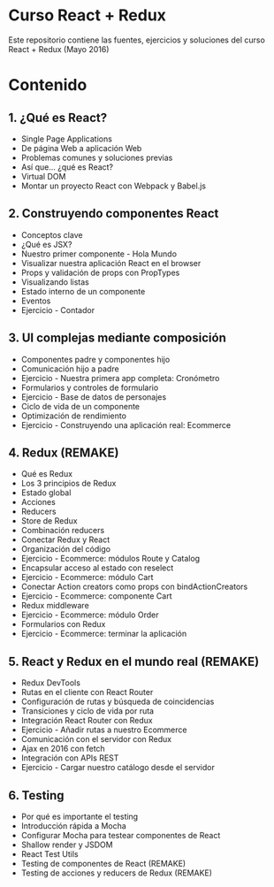 # Curso React + Redux

Este repositorio contiene las fuentes, ejercicios y soluciones del curso React + Redux (Mayo 2016)

# Contenido
## 1. ¿Qué es React?
- Single Page Applications
- De página Web a aplicación Web
- Problemas comunes y soluciones previas
- Así que... ¿qué es React?
- Virtual DOM
- Montar un proyecto React con Webpack y Babel.js

## 2. Construyendo componentes React
- Conceptos clave
- ¿Qué es JSX?
- Nuestro primer componente - Hola Mundo
- Visualizar nuestra aplicación React en el browser
- Props y validación de props con PropTypes
- Visualizando listas
- Estado interno de un componente
- Eventos
- Ejercicio - Contador

## 3. UI complejas mediante composición
- Componentes padre y componentes hijo
- Comunicación hijo a padre
- Ejercicio - Nuestra primera app completa: Cronómetro
- Formularios y controles de formulario
- Ejercicio - Base de datos de personajes
- Ciclo de vida de un componente
- Optimización de rendimiento
- Ejercicio - Construyendo una aplicación real: Ecommerce


## 4. Redux (REMAKE)
- Qué es Redux
- Los 3 principios de Redux
- Estado global
- Acciones
- Reducers
- Store de Redux
- Combinación reducers
- Conectar Redux y React
- Organización del código
- Ejercicio - Ecommerce: módulos Route y Catalog
- Encapsular acceso al estado con reselect
- Ejercicio - Ecommerce: módulo Cart
- Conectar Action creators como props con bindActionCreators
- Ejercicio - Ecommerce: componente Cart
- Redux middleware
- Ejercicio - Ecommerce: módulo Order
- Formularios con Redux
- Ejercicio - Ecommerce: terminar la aplicación


## 5. React y Redux en el mundo real (REMAKE)
- Redux DevTools
- Rutas en el cliente con React Router
- Configuración de rutas y búsqueda de coincidencias
- Transiciones y ciclo de vida por ruta
- Integración React Router con Redux
- Ejercicio - Añadir rutas a nuestro Ecommerce
- Comunicación con el servidor con Redux
- Ajax en 2016 con fetch
- Integración con APIs REST
- Ejercicio - Cargar nuestro catálogo desde el servidor

## 6. Testing
- Por qué es importante el testing
- Introducción rápida a Mocha
- Configurar Mocha para testear componentes de React
- Shallow render y JSDOM
- React Test Utils
- Testing de componentes de React (REMAKE)
- Testing de acciones y reducers de Redux (REMAKE)


